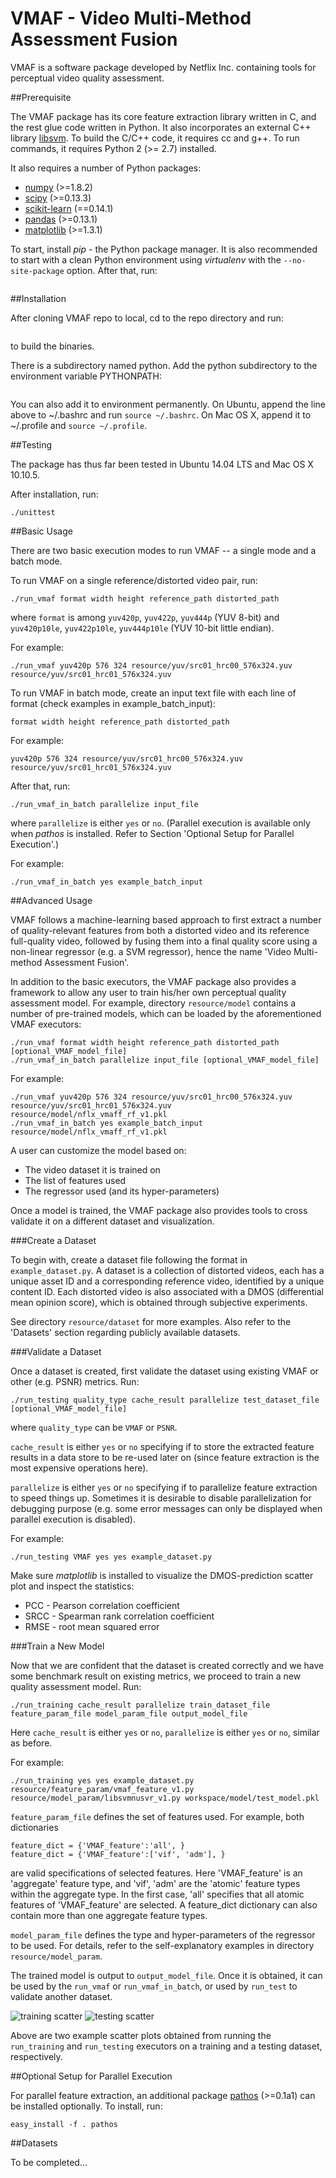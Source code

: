 VMAF - Video Multi-Method Assessment Fusion
===================

VMAF is a software package developed by Netflix Inc. containing tools for perceptual video quality assessment.

##Prerequisite

The VMAF package has its core feature extraction library written in C, and the rest glue code written in Python. It also incorporates an external C++ library [libsvm](https://www.csie.ntu.edu.tw/~cjlin/libsvm/). To build the C/C++ code, it requires cc and g++. To run commands, it requires Python 2 (>= 2.7) installed.

It also requires a number of Python packages:

  - [numpy](http://www.numpy.org/) (>=1.8.2)
  - [scipy](http://www.scipy.org/) (>=0.13.3)
  - [scikit-learn](http://scikit-learn.org/stable/) (==0.14.1)
  - [pandas](http://pandas.pydata.org/) (>=0.13.1)
  - [matplotlib](http://matplotlib.org/1.3.1/index.html) (>=1.3.1)

To start, install *pip* - the Python package manager. It is also recommended to start with a clean Python environment using *virtualenv* with the `--no-site-package` option. After that, run:

```pip install numpy scipy scikit-learn==0.14.1 pandas matplotlib
```

##Installation

After cloning VMAF repo to local, cd to the repo directory and run:

```make
```

to build the binaries.

There is a subdirectory named python. Add the python subdirectory to the environment variable PYTHONPATH:

```export PYTHONPATH=[path_to_repo_dir]/python:$PYTHONPATH
```

You can also add it to environment permanently. On Ubuntu, append the line above to ~/.bashrc and run `source ~/.bashrc`. On Mac OS X, append it to ~/.profile and `source ~/.profile`.

##Testing

The package has thus far been tested in Ubuntu 14.04 LTS and Mac OS X 10.10.5.

After installation, run:

```./unittest```

##Basic Usage

There are two basic execution modes to run VMAF -- a single mode and a batch mode.

To run VMAF on a single reference/distorted video pair, run:

```./run_vmaf format width height reference_path distorted_path```

where `format` is among `yuv420p`, `yuv422p`, `yuv444p` (YUV 8-bit) and `yuv420p10le`, `yuv422p10le`, `yuv444p10le` (YUV 10-bit little endian).

For example:

```./run_vmaf yuv420p 576 324 resource/yuv/src01_hrc00_576x324.yuv resource/yuv/src01_hrc01_576x324.yuv```

To run VMAF in batch mode, create an input text file with each line of format (check examples in example_batch_input):

```format width height reference_path distorted_path```

For example:

```yuv420p 576 324 resource/yuv/src01_hrc00_576x324.yuv resource/yuv/src01_hrc01_576x324.yuv```

After that, run:

```./run_vmaf_in_batch parallelize input_file```

where `parallelize` is either `yes` or `no`. (Parallel execution is available only when *pathos* is installed. Refer to Section 'Optional Setup for Parallel Execution'.)

For example:

```./run_vmaf_in_batch yes example_batch_input```

##Advanced Usage

VMAF follows a machine-learning based approach to first extract a number of quality-relevant features from both a distorted video and its reference full-quality video, followed by fusing them into a final quality score using a non-linear regressor (e.g. a SVM regressor), hence the name 'Video Multi-method Assessment Fusion'.

In addition to the basic executors, the VMAF package also provides a framework to allow any user to train his/her own perceptual quality assessment model. For example, directory `resource/model` contains a number of pre-trained models, which can be loaded by the aforementioned VMAF executors:

```
./run_vmaf format width height reference_path distorted_path [optional_VMAF_model_file]
./run_vmaf_in_batch parallelize input_file [optional_VMAF_model_file]
```

For example:

```
./run_vmaf yuv420p 576 324 resource/yuv/src01_hrc00_576x324.yuv resource/yuv/src01_hrc01_576x324.yuv resource/model/nflx_vmaff_rf_v1.pkl
./run_vmaf_in_batch yes example_batch_input resource/model/nflx_vmaff_rf_v1.pkl
```

A user can customize the model based on:

  - The video dataset it is trained on
  - The list of features used
  - The regressor used (and its hyper-parameters)
  
Once a model is trained, the VMAF package also provides tools to cross validate it on a different dataset and visualization.

###Create a Dataset

To begin with, create a dataset file following the format in `example_dataset.py`. A dataset is a collection of distorted videos, each has a unique asset ID and a corresponding reference video, identified by a unique content ID. Each distorted video is also associated with a DMOS (differential mean opinion score), which is obtained through subjective experiments.

See directory `resource/dataset` for more examples. Also refer to the 'Datasets' section regarding publicly available datasets.

###Validate a Dataset

Once a dataset is created, first validate the dataset using existing VMAF or other (e.g. PSNR) metrics. Run:

```./run_testing quality_type cache_result parallelize test_dataset_file [optional_VMAF_model_file]```

where `quality_type` can be `VMAF` or `PSNR`. 

`cache_result` is either `yes` or `no` specifying if to store the extracted feature results in a data store to be re-used later on (since feature extraction is the most expensive operations here). 

`parallelize` is either `yes` or `no` specifying if to parallelize feature extraction to speed things up. Sometimes it is desirable to disable parallelization for debugging purpose (e.g. some error messages can only be displayed when parallel execution is disabled).

For example:

```./run_testing VMAF yes yes example_dataset.py```

Make sure *matplotlib* is installed to visualize the DMOS-prediction scatter plot and inspect the statistics: 

  - PCC - Pearson correlation coefficient
  - SRCC - Spearman rank correlation coefficient
  - RMSE - root mean squared error

###Train a New Model

Now that we are confident that the dataset is created correctly and we have some benchmark result on existing metrics, we proceed to train a new quality assessment model. Run:

```./run_training cache_result parallelize train_dataset_file feature_param_file model_param_file output_model_file```

Here `cache_result` is either `yes` or `no`, `parallelize` is either `yes` or `no`, similar as before. 

For example:

```./run_training yes yes example_dataset.py resource/feature_param/vmaf_feature_v1.py resource/model_param/libsvmnusvr_v1.py workspace/model/test_model.pkl```

`feature_param_file` defines the set of features used. For example, both dictionaries

```
feature_dict = {'VMAF_feature':'all', }
feature_dict = {'VMAF_feature':['vif', 'adm'], }
```

are valid specifications of selected features. Here 'VMAF_feature' is an 'aggregate' feature type, and 'vif', 'adm' are the 'atomic' feature types within the aggregate type. In the first case, 'all' specifies that all atomic features of 'VMAF_feature' are selected. A feature_dict dictionary can also contain more than one aggregate feature types.

`model_param_file` defines the type and hyper-parameters of the regressor to be used. For details, refer to the self-explanatory examples in directory `resource/model_param`.

The trained model is output to `output_model_file`. Once it is obtained, it can be used by the `run_vmaf` or `run_vmaf_in_batch`, or used by `run_test` to validate another dataset.

![training scatter](/resource/images/scatter_training.png)
![testing scatter](/resource/images/scatter_testing.png)

Above are two example scatter plots obtained from running the `run_training` and `run_testing` executors on a training and a testing dataset, respectively.

##Optional Setup for Parallel Execution

For parallel feature extraction, an additional package [pathos](https://pypi.python.org/pypi/pathos) (>=0.1a1) can be installed optionally. To install, run:

`easy_install -f . pathos`

##Datasets

To be completed...